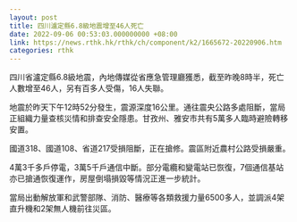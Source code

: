 ```yaml
---
layout: post
title: 四川瀘定縣6.8級地震增至46人死亡
date: 2022-09-06 00:53:03.000000000 +08:00
link: https://news.rthk.hk/rthk/ch/component/k2/1665672-20220906.htm
categories: rthk
---
```


四川省瀘定縣6.8級地震，內地傳媒從省應急管理廳獲悉，截至昨晚8時半，死亡人數增至46人，另有百多人受傷，16人失聯。

地震於昨天下午12時52分發生，震源深度16公里。通往震央公路多處阻斷，當局正組織力量查核災情和排查安全隱患。甘孜州、雅安市共有5萬多人臨時避險轉移安置。 

國道318、國道108、省道217受損阻斷，正在搶修。震區附近農村公路受損嚴重。

4萬3千多戶停電，3萬5千戶通信中斷。部分電纜和變電站已恢復，7個通信基站亦已搶通恢復運作，房屋倒塌損毀等情況正進一步統計。

當局出動解放軍和武警部隊、消防、醫療等各類救援力量6500多人，並調派4架直升機和2架無人機前往災區。 
  　　
